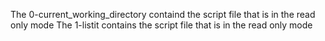 The 0-current_working_directory containd the script file that is in the read only mode
The 1-listit contains the script file that is in the read only mode	
